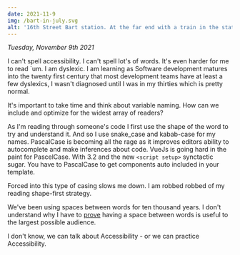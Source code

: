 ```yaml
---
date: 2021-11-9
img: /bart-in-july.svg
alt: '16th Street Bart station. At the far end with a train in the station'
---
```


*Tuesday, November 9th 2021*

I can't spell accessibility. I can't spell lot's of words. It's even harder for me to read `um. I am dyslexic. I am learning as Software development matures into the twenty first century that most development teams have at least a few dyslexics, I wasn't diagnosed until I was in my thirties which is pretty normal.

It's important to take time and think about variable naming. How can we include and optimize for the widest array of readers?

As I'm reading through someone's code I first use the shape of the word to try and understand it. And so I use snake_case and kabab-case for my names. PascalCase is becoming all the rage as it improves editors ability to autocomplete and make inferences about code. VueJs is going hard in the paint for PascelCase. With 3.2 and the new `<script setup>` synctactic sugar. You have to PascalCase to get components auto included in your template.

Forced into this type of casing slows me down. I am robbed robbed of my reading shape-first strategy.

We've been using spaces between words for ten thousand years. I don't understand why I have to [prove](https://v3.vuejs.org/style-guide/#self-closing-components-strongly-recommended) having a space between words is useful to the largest possible audience.

I don't know, we can talk about Accessibility - or we can practice Accessibility.
